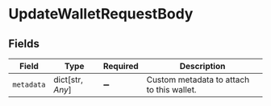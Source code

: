 # UpdateWalletRequestBody


## Fields

| Field                                     | Type                                      | Required                                  | Description                               |
| ----------------------------------------- | ----------------------------------------- | ----------------------------------------- | ----------------------------------------- |
| `metadata`                                | dict[str, *Any*]                          | :heavy_minus_sign:                        | Custom metadata to attach to this wallet. |